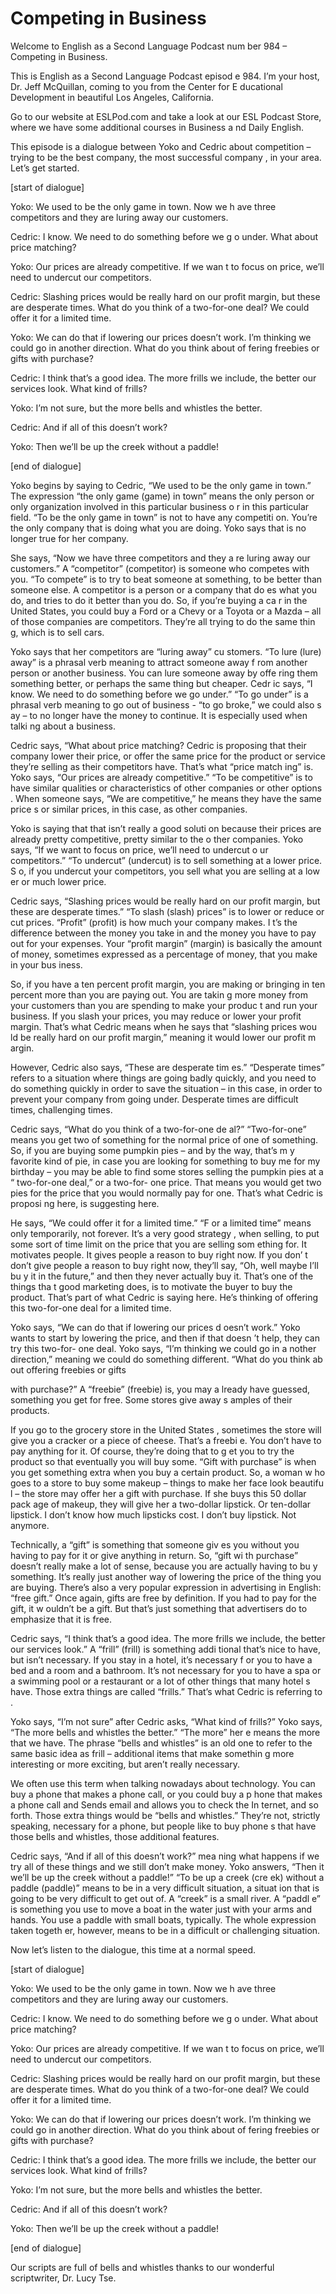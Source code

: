 # Competing in Business

Welcome to English as a Second Language Podcast num ber 984 – Competing in Business.

This is English as a Second Language Podcast episod e 984. I’m your host, Dr. Jeff McQuillan, coming to you from the Center for E ducational Development in beautiful Los Angeles, California.

Go to our website at ESLPod.com and take a look at our ESL Podcast Store, where we have some additional courses in Business a nd Daily English.

This episode is a dialogue between Yoko and Cedric about competition – trying to be the best company, the most successful company , in your area. Let’s get started.

[start of dialogue]

Yoko: We used to be the only game in town. Now we h ave three competitors and they are luring away our customers.

Cedric: I know. We need to do something before we g o under. What about price matching?

Yoko: Our prices are already competitive. If we wan t to focus on price, we’ll need to undercut our competitors.

Cedric: Slashing prices would be really hard on our  profit margin, but these are desperate times. What do you think of a two-for-one  deal? We could offer it for a limited time.

Yoko: We can do that if lowering our prices doesn’t  work. I’m thinking we could go in another direction. What do you think about of fering freebies or gifts with purchase?

Cedric: I think that’s a good idea. The more frills  we include, the better our services look. What kind of frills?

Yoko: I’m not sure, but the more bells and whistles  the better.

Cedric: And if all of this doesn’t work?

Yoko: Then we’ll be up the creek without a paddle!

[end of dialogue]

Yoko begins by saying to Cedric, “We used to be the  only game in town.” The expression “the only game (game) in town” means the  only person or only organization involved in this particular business o r in this particular field. “To be the only game in town” is not to have any competiti on. You’re the only company that is doing what you are doing. Yoko says that is  no longer true for her company.

She says, “Now we have three competitors and they a re luring away our customers.” A “competitor” (competitor) is someone who competes with you. “To compete” is to try to beat someone at something, to  be better than someone else. A competitor is a person or a company that do es what you do, and tries to do it better than you do. So, if you’re buying a ca r in the United States, you could buy a Ford or a Chevy or a Toyota or a Mazda – all of those companies are competitors. They’re all trying to do the same thin g, which is to sell cars.

Yoko says that her competitors are “luring away” cu stomers. “To lure (lure) away” is a phrasal verb meaning to attract someone away f rom another person or another business. You can lure someone away by offe ring them something better, or perhaps the same thing but cheaper. Cedr ic says, “I know. We need to do something before we go under.” “To go under” is a phrasal verb meaning to go out of business - “to go broke,” we could also s ay – to no longer have the money to continue. It is especially used when talki ng about a business.

Cedric says, “What about price matching? Cedric is proposing that their company lower their price, or offer the same price for the product or service they’re selling as their competitors have. That’s what “price match ing” is. Yoko says, “Our prices are already competitive.” “To be competitive” is to  have similar qualities or characteristics of other companies or other options . When someone says, “We are competitive,” he means they have the same price s or similar prices, in this case, as other companies.

Yoko is saying that that isn’t really a good soluti on because their prices are already pretty competitive, pretty similar to the o ther companies. Yoko says, “If we want to focus on price, we’ll need to undercut o ur competitors.” “To undercut” (undercut) is to sell something at a lower price. S o, if you undercut your competitors, you sell what you are selling at a low er or much lower price.

Cedric says, “Slashing prices would be really hard on our profit margin, but these are desperate times.” “To slash (slash) prices” is to lower or reduce or cut prices. “Profit” (profit) is how much your company makes. I t’s the difference between the money you take in and the money you have to pay out  for your expenses. Your “profit margin” (margin) is basically the amount of  money, sometimes expressed as a percentage of money, that you make in your bus iness.

So, if you have a ten percent profit margin, you are making or bringing in ten percent more than you are paying out. You are takin g more money from your customers than you are spending to make your produc t and run your business. If you slash your prices, you may reduce or lower your  profit margin. That’s what Cedric means when he says that “slashing prices wou ld be really hard on our profit margin,” meaning it would lower our profit m argin.

However, Cedric also says, “These are desperate tim es.” “Desperate times” refers to a situation where things are going badly quickly, and you need to do something quickly in order to save the situation – in this case, in order to prevent your company from going under. Desperate times are difficult times, challenging times.

Cedric says, “What do you think of a two-for-one de al?” “Two-for-one” means you get two of something for the normal price of one of  something. So, if you are buying some pumpkin pies – and by the way, that’s m y favorite kind of pie, in case you are looking for something to buy me for my  birthday – you may be able to find some stores selling the pumpkin pies at a “ two-for-one deal,” or a two-for- one price. That means you would get two pies for the price that you would normally pay for one. That’s what Cedric is proposi ng here, is suggesting here.

He says, “We could offer it for a limited time.” “F or a limited time” means only temporarily, not forever. It’s a very good strategy , when selling, to put some sort of time limit on the price that you are selling som ething for. It motivates people. It gives people a reason to buy right now. If you don’ t don’t give people a reason to buy right now, they’ll say, “Oh, well maybe I’ll bu y it in the future,” and then they never actually buy it. That’s one of the things tha t good marketing does, is to motivate the buyer to buy the product. That’s part of what Cedric is saying here. He’s thinking of offering this two-for-one deal for  a limited time.

Yoko says, “We can do that if lowering our prices d oesn’t work.” Yoko wants to start by lowering the price, and then if that doesn ’t help, they can try this two-for- one deal. Yoko says, “I’m thinking we could go in a nother direction,” meaning we could do something different. “What do you think ab out offering freebies or gifts

with purchase?” A “freebie” (freebie) is, you may a lready have guessed, something you get for free. Some stores give away s amples of their products.

If you go to the grocery store in the United States , sometimes the store will give you a cracker or a piece of cheese. That’s a freebi e. You don’t have to pay anything for it. Of course, they’re doing that to g et you to try the product so that eventually you will buy some. “Gift with purchase” is when you get something extra when you buy a certain product. So, a woman w ho goes to a store to buy some makeup – things to make her face look beautifu l – the store may offer her a gift with purchase. If she buys this 50 dollar pack age of makeup, they will give her a two-dollar lipstick. Or ten-dollar lipstick. I don’t know how much lipsticks cost. I don’t buy lipstick. Not anymore.

Technically, a “gift” is something that someone giv es you without you having to pay for it or give anything in return. So, “gift wi th purchase” doesn’t really make a lot of sense, because you are actually having to bu y something. It’s really just another way of lowering the price of the thing you are buying. There’s also a very popular expression in advertising in English: “free  gift.” Once again, gifts are free by definition. If you had to pay for the gift, it w ouldn’t be a gift. But that’s just something that advertisers do to emphasize that it is free.

Cedric says, “I think that’s a good idea. The more frills we include, the better our services look.” A “frill” (frill) is something addi tional that’s nice to have, but isn’t necessary. If you stay in a hotel, it’s necessary f or you to have a bed and a room and a bathroom. It’s not necessary for you to have a spa or a swimming pool or a restaurant or a lot of other things that many hotel s have. Those extra things are called “frills.” That’s what Cedric is referring to .

Yoko says, “I’m not sure” after Cedric asks, “What kind of frills?” Yoko says, “The more bells and whistles the better.” “The more” her e means the more that we have. The phrase “bells and whistles” is an old one  to refer to the same basic idea as frill – additional items that make somethin g more interesting or more exciting, but aren’t really necessary.

We often use this term when talking nowadays about technology. You can buy a phone that makes a phone call, or you could buy a p hone that makes a phone call and Sends email and allows you to check the In ternet, and so forth. Those extra things would be “bells and whistles.” They’re  not, strictly speaking, necessary for a phone, but people like to buy phone s that have those bells and whistles, those additional features.

Cedric says, “And if all of this doesn’t work?” mea ning what happens if we try all of these things and we still don’t make money. Yoko  answers, “Then it we’ll be up the creek without a paddle!” “To be up a creek (cre ek) without a paddle (paddle)” means to be in a very difficult situation, a situat ion that is going to be very difficult to get out of. A “creek” is a small river. A “paddl e” is something you use to move a boat in the water just with your arms and hands. You use a paddle with small boats, typically. The whole expression taken togeth er, however, means to be in a difficult or challenging situation.

Now let’s listen to the dialogue, this time at a normal speed.

[start of dialogue]

Yoko: We used to be the only game in town. Now we h ave three competitors and they are luring away our customers.

Cedric: I know. We need to do something before we g o under. What about price matching?

Yoko: Our prices are already competitive. If we wan t to focus on price, we’ll need to undercut our competitors.

Cedric: Slashing prices would be really hard on our  profit margin, but these are desperate times. What do you think of a two-for-one  deal? We could offer it for a limited time.

Yoko: We can do that if lowering our prices doesn’t  work. I’m thinking we could go in another direction. What do you think about of fering freebies or gifts with purchase?

Cedric: I think that’s a good idea. The more frills  we include, the better our services look. What kind of frills?

Yoko: I’m not sure, but the more bells and whistles  the better.

Cedric: And if all of this doesn’t work?

Yoko: Then we’ll be up the creek without a paddle!

[end of dialogue]

 Our scripts are full of bells and whistles thanks to our wonderful scriptwriter, Dr. Lucy Tse.



